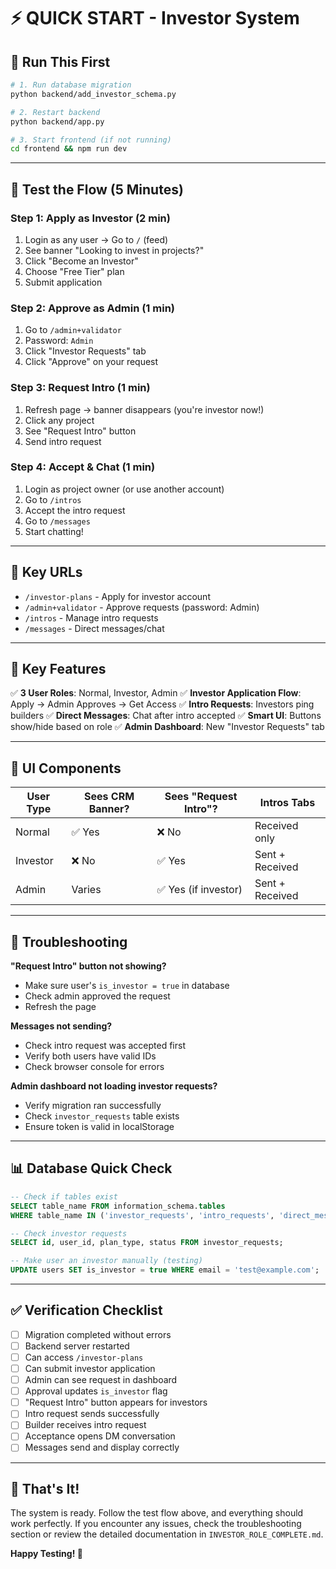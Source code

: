 # ⚡ QUICK START - Investor System

## 🚀 Run This First

```bash
# 1. Run database migration
python backend/add_investor_schema.py

# 2. Restart backend
python backend/app.py

# 3. Start frontend (if not running)
cd frontend && npm run dev
```

---

## 🎯 Test the Flow (5 Minutes)

### Step 1: Apply as Investor (2 min)
1. Login as any user → Go to `/` (feed)
2. See banner "Looking to invest in projects?"
3. Click "Become an Investor"
4. Choose "Free Tier" plan
5. Submit application

### Step 2: Approve as Admin (1 min)
1. Go to `/admin+validator`
2. Password: `Admin`
3. Click "Investor Requests" tab
4. Click "Approve" on your request

### Step 3: Request Intro (1 min)
1. Refresh page → banner disappears (you're investor now!)
2. Click any project
3. See "Request Intro" button
4. Send intro request

### Step 4: Accept & Chat (1 min)
1. Login as project owner (or use another account)
2. Go to `/intros`
3. Accept the intro request
4. Go to `/messages`
5. Start chatting!

---

## 📍 Key URLs

- `/investor-plans` - Apply for investor account
- `/admin+validator` - Approve requests (password: Admin)
- `/intros` - Manage intro requests
- `/messages` - Direct messages/chat

---

## 🔑 Key Features

✅ **3 User Roles**: Normal, Investor, Admin
✅ **Investor Application Flow**: Apply → Admin Approves → Get Access
✅ **Intro Requests**: Investors ping builders
✅ **Direct Messages**: Chat after intro accepted
✅ **Smart UI**: Buttons show/hide based on role
✅ **Admin Dashboard**: New "Investor Requests" tab

---

## 🎨 UI Components

| User Type | Sees CRM Banner? | Sees "Request Intro"? | Intros Tabs |
|-----------|------------------|----------------------|-------------|
| Normal    | ✅ Yes           | ❌ No                | Received only |
| Investor  | ❌ No            | ✅ Yes               | Sent + Received |
| Admin     | Varies           | ✅ Yes (if investor) | Sent + Received |

---

## 🐛 Troubleshooting

**"Request Intro" button not showing?**
- Make sure user's `is_investor = true` in database
- Check admin approved the request
- Refresh the page

**Messages not sending?**
- Check intro request was accepted first
- Verify both users have valid IDs
- Check browser console for errors

**Admin dashboard not loading investor requests?**
- Verify migration ran successfully
- Check `investor_requests` table exists
- Ensure token is valid in localStorage

---

## 📊 Database Quick Check

```sql
-- Check if tables exist
SELECT table_name FROM information_schema.tables
WHERE table_name IN ('investor_requests', 'intro_requests', 'direct_messages');

-- Check investor requests
SELECT id, user_id, plan_type, status FROM investor_requests;

-- Make user an investor manually (testing)
UPDATE users SET is_investor = true WHERE email = 'test@example.com';
```

---

## ✅ Verification Checklist

- [ ] Migration completed without errors
- [ ] Backend server restarted
- [ ] Can access `/investor-plans`
- [ ] Can submit investor application
- [ ] Admin can see request in dashboard
- [ ] Approval updates `is_investor` flag
- [ ] "Request Intro" button appears for investors
- [ ] Intro request sends successfully
- [ ] Builder receives intro request
- [ ] Acceptance opens DM conversation
- [ ] Messages send and display correctly

---

## 🎉 That's It!

The system is ready. Follow the test flow above, and everything should work perfectly. If you encounter any issues, check the troubleshooting section or review the detailed documentation in `INVESTOR_ROLE_COMPLETE.md`.

**Happy Testing! 🚀**
